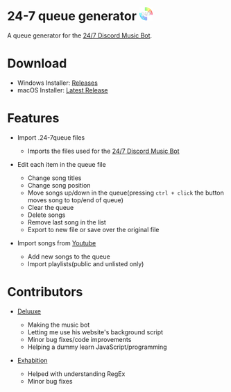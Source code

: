 # 24-7 queue generator <img src="https://raw.githubusercontent.com/JanieUwU/24-7-Music-Bot-Queue-Generator/master/assets/logo.png?token=APDTRHO7JQSVLZASHYWJYO2746S3Y" alt="24/7 Logo" width="30"/>
A queue generator for the [24/7 Discord Music Bot](https://24-7music.com/).

# Download
* Windows Installer: [Releases](https://github.com/JanieUwU/24-7-Music-Bot-Queue-Generator/releases)
* macOS Installer: [Latest Release](https://drive.google.com/file/d/1jUGVKUZOjd1NA-r787BUSKP4YCN8jg2k/view?usp=sharing)

# Features
* Import .24-7queue files
    * Imports the files used for the [24/7 Discord Music Bot](https://24-7music.com/)

* Edit each item in the queue file
    * Change song titles
    * Change song position
    * Move songs up/down in the queue(pressing `ctrl + click` the button moves song to top/end of queue)
    * Clear the queue
    * Delete songs
    * Remove last song in the list
    * Export to new file or save over the original file

* Import songs from [Youtube](https://www.youtube.com/)
    * Add new songs to the queue 
    * Import playlists(public and unlisted only)

# Contributors
* [Deluuxe](https://github.com/DELUUXE)
    * Making the music bot
    * Letting me use his website's background script
    * Minor bug fixes/code improvements
    * Helping a dummy learn JavaScript/programming

* [Exhabition](https://github.com/Exhabition)
    * Helped with understanding RegEx
    * Minor bug fixes